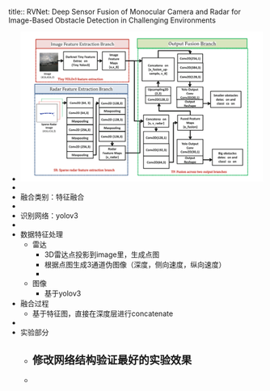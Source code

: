title:: RVNet: Deep Sensor Fusion of Monocular Camera and Radar for Image-Based Obstacle Detection in Challenging Environments

- ![image.png](../assets/image_1653536952857_0.png)
-
- 融合类别：特征融合
-
- 识别网络：yolov3
-
- 数据特征处理
	- 雷达
		- 3D雷达点投影到image里，生成点图
		- 根据点图生成3通道伪图像（深度，侧向速度，纵向速度）
		-
	- 图像
		- 基于yolov3
- 融合过程
	- 基于特征图，直接在深度层进行concatenate
-
- 实验部分
	- 修改网络结构验证最好的实验效果
		-
	-